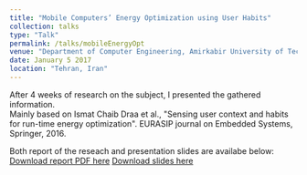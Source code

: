 ```yaml
---
title: "Mobile Computers’ Energy Optimization using User Habits"
collection: talks
type: "Talk"
permalink: /talks/mobileEnergyOpt
venue: "Department of Computer Engineering, Amirkabir University of Technology"
date: January 5 2017
location: "Tehran, Iran"
---
```

After 4 weeks of research on the subject, I presented the gathered information.<br>Mainly based on Ismat Chaib Draa et al., "Sensing user context and habits for run-time energy optimization". EURASIP journal on Embedded Systems, Springer, 2016.

Both report of the reseach and presentation slides are availabe below:
[Download report PDF here](http://sinamahdipour.github.io/files/mobileenergy.pdf)
[Download slides here](http://sinamahdipour.github.io/files/mobileenergy.pptx)
